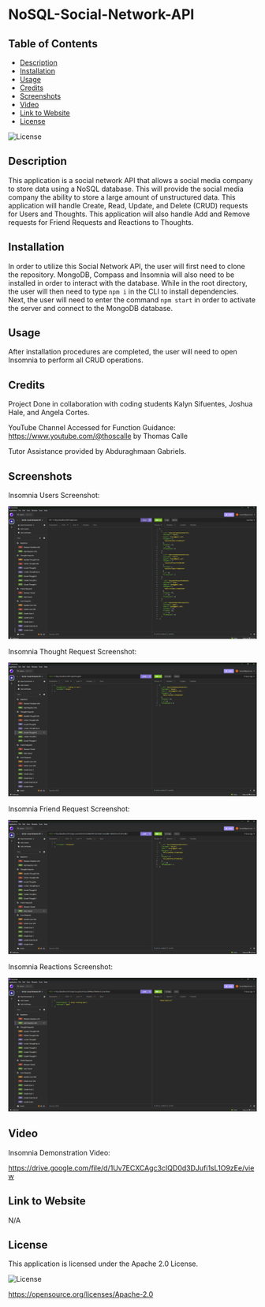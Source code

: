 # NoSQL-Social-Network-API

## Table of Contents

* [Description](#description)
* [Installation](#installation)
* [Usage](#usage)
* [Credits](#credits)
* [Screenshots](#screenshots)
* [Video](#video)
* [Link to Website](#link-to-website)
* [License](#license)

![License](https://img.shields.io/badge/License-Apache_2.0-blue.svg)

## Description

This application is a social network API that allows a social media company to store data using a NoSQL database. This will provide the social media company the ability to store a large amount of unstructured data. This application will handle Create, Read, Update, and Delete (CRUD) requests for Users and Thoughts. This application will also handle Add and Remove requests for Friend Requests and Reactions to Thoughts.

## Installation

In order to utilize this Social Network API, the user will first need to clone the repository. MongoDB, Compass and Insomnia will also need to be installed in order to interact with the database. While in the root directory, the user will then need to type `npm i` in the CLI to install dependencies. Next, the user will need to enter the command `npm start` in order to activate the server and connect to the MongoDB database.

## Usage

After installation procedures are completed, the user will need to open Insomnia to perform all CRUD operations.

## Credits

Project Done in collaboration with coding students Kalyn Sifuentes, Joshua Hale, and Angela Cortes.

YouTube Channel Accessed for Function Guidance: https://www.youtube.com/@thoscalle by Thomas Calle

Tutor Assistance provided by Abduraghmaan Gabriels.

## Screenshots

Insomnia Users Screenshot:

![Alt Text](./images/users-screenshot.png)

Insomnia Thought Request Screenshot:

![Alt Text](./images/thought-request-screenshot.png)

Insomnia Friend Request Screenshot:

![Alt Text](./images/friend-request-screenshot.png)

Insomnia Reactions Screenshot:

![Alt Text](./images/reactions-screenshot.png)

## Video

Insomnia Demonstration Video:

https://drive.google.com/file/d/1Uv7ECXCAgc3cIQD0d3DJufi1sL1O9zEe/view

## Link to Website

N/A

## License

This application is licensed under the Apache 2.0 License.

![License](https://img.shields.io/badge/License-Apache_2.0-blue.svg)

https://opensource.org/licenses/Apache-2.0